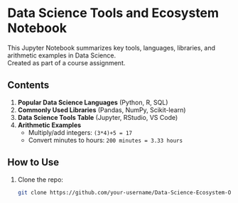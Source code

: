 # Data Science Tools and Ecosystem Notebook

This Jupyter Notebook summarizes key tools, languages, libraries, and arithmetic examples in Data Science.  
Created as part of a course assignment.

## Contents
1. **Popular Data Science Languages** (Python, R, SQL)  
2. **Commonly Used Libraries** (Pandas, NumPy, Scikit-learn)  
3. **Data Science Tools Table** (Jupyter, RStudio, VS Code)  
4. **Arithmetic Examples**  
   - Multiply/add integers: `(3*4)+5 = 17`  
   - Convert minutes to hours: `200 minutes = 3.33 hours`  

## How to Use
1. Clone the repo:  
   ```bash
   git clone https://github.com/your-username/Data-Science-Ecosystem-Overview.git
